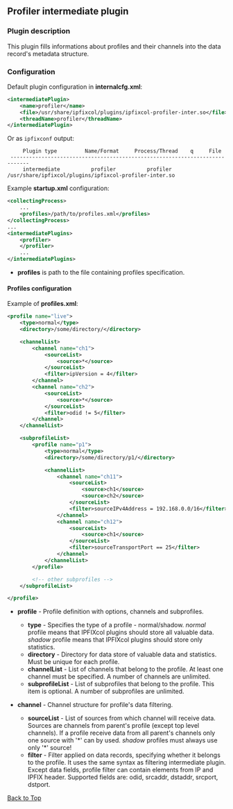 ## <a name="top"></a>Profiler intermediate plugin
### Plugin description

This plugin fills informations about profiles and their channels into the data record's metadata structure.

### Configuration

Default plugin configuration in **internalcfg.xml**:

```xml
<intermediatePlugin>
    <name>profiler</name>
    <file>/usr/share/ipfixcol/plugins/ipfixcol-profiler-inter.so</file>
    <threadName>profiler</threadName>
</intermediatePlugin>
```

Or as `ipfixconf` output:
  
```
     Plugin type         Name/Format     Process/Thread    q     File        
 ----------------------------------------------------------------------------
     intermediate          profiler          profiler        /usr/share/ipfixcol/plugins/ipfixcol-profiler-inter.so
```

Example **startup.xml** configuration:

```xml
<collectingProcess>
	...
	<profiles>/path/to/profiles.xml</profiles>
</collectingProcess>
...
<intermediatePlugins>
	<profiler>
	</profiler>
	...
</intermediatePlugins>
```

*  **profiles** is path to the file containing profiles specification.

#### Profiles configuration

Example of **profiles.xml**:

```xml
<profile name="live">
	<type>normal</type>
	<directory>/some/directory/</directory>

	<channelList>
		<channel name="ch1">
			<sourceList>
				<source>*</source>
			</sourceList>
			<filter>ipVersion = 4</filter>
		</channel>
		<channel name="ch2">
			<sourceList>
				<source>*</source>
			</sourceList>
			<filter>odid != 5</filter>
		</channel>
	</channelList>

	<subprofileList>
		<profile name="p1">
			<type>normal</type>
			<directory>/some/directory/p1/</directory>

			<channelList>
				<channel name="ch11">
					<sourceList>
						<source>ch1</source>
						<source>ch2</source>
					</sourceList>
					<filter>sourceIPv4Address = 192.168.0.0/16</filter>
				</channel>
				<channel name="ch12">
					<sourceList>
						<source>ch1</source>
					</sourceList>
					<filter>sourceTransportPort == 25</filter>
				</channel>
			</channelList>
		</profile>

		<!-- other subprofiles -->
	</subprofileList>

</profile>
```

*  **profile** - Profile definition with options, channels and subprofiles.

	* **type** - Specifies the type of a profile - normal/shadow. _normal_ profile means that IPFIXcol plugins should store all valuable data.  _shadow_ profile means that IPFIXcol plugins should store only statistics.
	* **directory** - Directory for data store of valuable data and statistics. Must be unique for each profile.
	* **channelList** - List of channels that belong to the profile. At least one channel must be specified. A number of channels are unlimited.
	* **subprofileList** - List of subprofiles that belong to the profile. This item is optional. A number of subprofiles are unlimited.

*  **channel** - Channel structure for profile's data filtering.
	*  **sourceList** - List of sources from which channel will receive data. Sources are channels from parent's profile (except top level channels). If a profile receive data from all parent's channels only one source with '\*' can by used. _shadow_ profiles must always use only '\*' source!
	*  **filter** - Filter applied on data records, specifying whether it belongs to the profile. It uses the same syntax as filtering intermediate plugin. Except data fields, profile filter can contain elements from IP and IPFIX header. Supported fields are: odid, srcaddr, dstaddr, srcport, dstport.

[Back to Top](#top)
